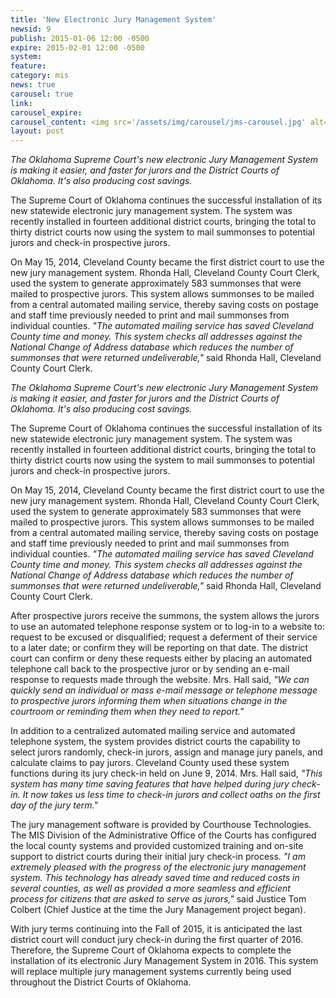 ```yaml
---
title: 'New Electronic Jury Management System'
newsid: 9
publish: 2015-01-06 12:00 -0500
expire: 2015-02-01 12:00 -0500
system: 
feature: 
category: mis
news: true
carousel: true
link: 
carousel_expire: 
carousel_content: <img src='/assets/img/carousel/jms-carousel.jpg' alt='New electronic jury management system. Making it easier and faster for jurors and the district courts.' />
layout: post
---
```

<p><i>The Oklahoma Supreme Court's new electronic Jury Management System is making it easier, and faster for jurors and the District Courts of Oklahoma. It's also producing cost savings.</i></p><p>The Supreme Court of Oklahoma continues the successful installation of its new statewide electronic jury management system. The system was recently installed in fourteen additional district courts, bringing the total to thirty district courts now using the system to mail summonses to potential jurors and check-in prospective jurors.</p><p>On May 15, 2014, Cleveland County became the first district court to use the new jury management system. Rhonda Hall, Cleveland County Court Clerk, used the system to generate approximately 583 summonses that were mailed to prospective jurors. This system allows summonses to be mailed from a central automated mailing service, thereby saving costs on postage and staff time previously needed to print and mail summonses from individual counties. <i>"The automated mailing service has saved Cleveland County time and money. This system checks all addresses against the National Change of Address database which reduces the number of summonses that were returned undeliverable,"</i> said Rhonda Hall, Cleveland County Court Clerk.</p>
 <!--more-->
<p><i>The Oklahoma Supreme Court's new electronic Jury Management System is making it easier, and faster for jurors and the District Courts of Oklahoma. It's also producing cost savings.</i></p>
<p>The Supreme Court of Oklahoma continues the successful installation of its new statewide electronic jury management system. The system was recently installed in fourteen additional district courts, bringing the total to thirty district courts now using the system to mail summonses to potential jurors and check-in prospective jurors.</p>
<p>On May 15, 2014, Cleveland County became the first district court to use the new jury management system. Rhonda Hall, Cleveland County Court Clerk, used the system to generate approximately 583 summonses that were mailed to prospective jurors. This system allows summonses to be mailed from a central automated mailing service, thereby saving costs on postage and staff time previously needed to print and mail summonses from individual counties. <i>"The automated mailing service has saved Cleveland County time and money. This system checks all addresses against the National Change of Address database which reduces the number of summonses that were returned undeliverable,"</i> said Rhonda Hall, Cleveland County Court Clerk.</p>
<p>After prospective jurors receive the summons, the system allows the jurors to use an automated telephone response system or to log-in to a website to: request to be excused or disqualified; request a deferment of their service to a later date; or confirm they will be reporting on that date. The district court can confirm or deny these requests either by placing an automated telephone call back to the prospective juror or by sending an e-mail response to requests made through the website. Mrs. Hall said, <i>"We can quickly send an individual or mass e-mail message or telephone message to prospective jurors informing them when situations change in the courtroom or reminding them when they need to report."</i></p>
<p>In addition to a centralized automated mailing service and automated telephone system, the system provides district courts the capability to select jurors randomly, check-in jurors, assign and manage jury panels, and calculate claims to pay jurors. Cleveland County used these system functions during its jury check-in held on June 9, 2014. Mrs. Hall said, <i>"This system has many time saving features that have helped during jury check-in. It now takes us less time to check-in jurors and collect oaths on the first day of the jury term."</i> </p>
<p>The jury management software is provided by Courthouse Technologies. The MIS Division of the Administrative Office of the Courts has configured the local county systems and provided customized training and on-site support to district courts during their initial jury check-in process. <i>"I am extremely pleased with the progress of the electronic jury management system. This technology has already saved time and reduced costs in several counties, as well as provided a more seamless and efficient process for citizens that are asked to serve as jurors,"</i> said Justice Tom Colbert (Chief Justice at the time the Jury Management project began).</p>
<p>With jury terms continuing into the Fall of 2015, it is anticipated the last district court will conduct jury 
check-in during the first quarter of 2016. Therefore, the Supreme Court of Oklahoma expects to complete the installation of its electronic Jury Management System in 2016. This system will replace multiple jury management systems currently being used throughout the District Courts of Oklahoma.</p>